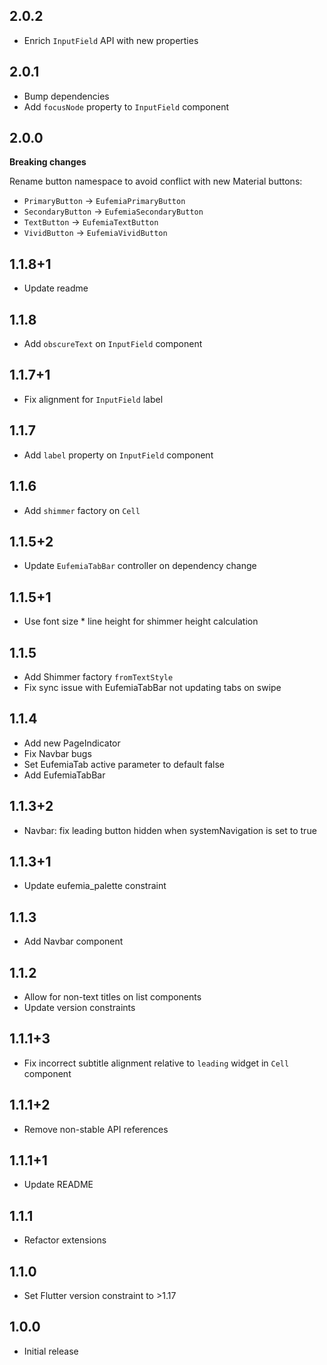 ## 2.0.2

- Enrich `InputField` API with new properties

## 2.0.1

- Bump dependencies
- Add `focusNode` property to `InputField` component

## 2.0.0

**Breaking changes**

Rename button namespace to avoid conflict with new Material buttons:

- `PrimaryButton` → `EufemiaPrimaryButton`
- `SecondaryButton` → `EufemiaSecondaryButton`
- `TextButton` → `EufemiaTextButton`
- `VividButton` → `EufemiaVividButton`

## 1.1.8+1

- Update readme

## 1.1.8

- Add `obscureText` on `InputField` component

## 1.1.7+1

- Fix alignment for `InputField` label

## 1.1.7

- Add `label` property on `InputField` component

## 1.1.6

- Add `shimmer` factory on `Cell`

## 1.1.5+2

- Update `EufemiaTabBar` controller on dependency change

## 1.1.5+1

- Use font size \* line height for shimmer height calculation

## 1.1.5

- Add Shimmer factory `fromTextStyle`
- Fix sync issue with EufemiaTabBar not updating tabs on swipe

## 1.1.4

- Add new PageIndicator
- Fix Navbar bugs
- Set EufemiaTab active parameter to default false
- Add EufemiaTabBar

## 1.1.3+2

- Navbar: fix leading button hidden when systemNavigation is set to true

## 1.1.3+1

- Update eufemia_palette constraint

## 1.1.3

- Add Navbar component

## 1.1.2

- Allow for non-text titles on list components
- Update version constraints

## 1.1.1+3

- Fix incorrect subtitle alignment relative to `leading` widget in `Cell` component

## 1.1.1+2

- Remove non-stable API references

## 1.1.1+1

- Update README

## 1.1.1

- Refactor extensions

## 1.1.0

- Set Flutter version constraint to >1.17

## 1.0.0

- Initial release
